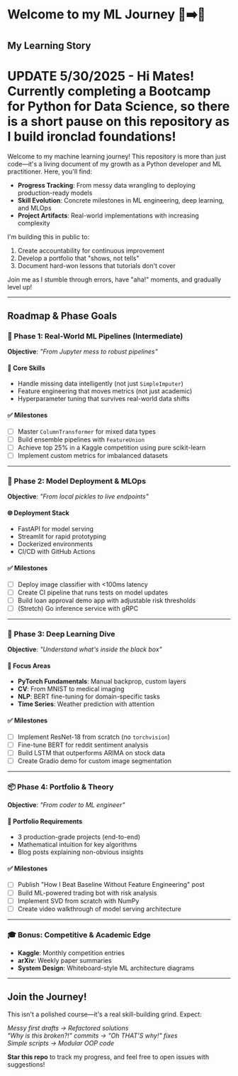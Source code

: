 # Welcome to my ML Journey 🌱➡️🌲

## My Learning Story

# UPDATE 5/30/2025 - Hi Mates! Currently completing a Bootcamp for Python for Data Science, so there is a short pause on this repository as I build ironclad foundations!

Welcome to my machine learning journey! This repository is more than just code—it's a living document of my growth as a Python developer and ML practitioner. Here, you'll find:

- **Progress Tracking**: From messy data wrangling to deploying production-ready models
- **Skill Evolution**: Concrete milestones in ML engineering, deep learning, and MLOps
- **Project Artifacts**: Real-world implementations with increasing complexity

I'm building this in public to:
1. Create accountability for continuous improvement
2. Develop a portfolio that "shows, not tells" 
3. Document hard-won lessons that tutorials don't cover

Join me as I stumble through errors, have "aha!" moments, and gradually level up! 

---

## Roadmap & Phase Goals

### 🔁 Phase 1: Real-World ML Pipelines (Intermediate)
**Objective**: *"From Jupyter mess to robust pipelines"*

#### 🧱 Core Skills
- Handle missing data intelligently (not just `SimpleImputer`)
- Feature engineering that moves metrics (not just academic)
- Hyperparameter tuning that survives real-world data shifts

#### ✅ Milestones
- [ ] Master `ColumnTransformer` for mixed data types
- [ ] Build ensemble pipelines with `FeatureUnion`
- [ ] Achieve top 25% in a Kaggle competition using pure scikit-learn
- [ ] Implement custom metrics for imbalanced datasets

---

### 🚀 Phase 2: Model Deployment & MLOps
**Objective**: *"From local pickles to live endpoints"*

#### 🌐 Deployment Stack
- FastAPI for model serving
- Streamlit for rapid prototyping
- Dockerized environments
- CI/CD with GitHub Actions

#### ✅ Milestones
- [ ] Deploy image classifier with <100ms latency
- [ ] Create CI pipeline that runs tests on model updates
- [ ] Build loan approval demo app with adjustable risk thresholds
- [ ] (Stretch) Go inference service with gRPC

---

### 🧠 Phase 3: Deep Learning Dive
**Objective**: *"Understand what's inside the black box"*

#### 🤖 Focus Areas
- **PyTorch Fundamentals**: Manual backprop, custom layers
- **CV**: From MNIST to medical imaging
- **NLP**: BERT fine-tuning for domain-specific tasks
- **Time Series**: Weather prediction with attention

#### ✅ Milestones
- [ ] Implement ResNet-18 from scratch (no `torchvision`)
- [ ] Fine-tune BERT for reddit sentiment analysis
- [ ] Build LSTM that outperforms ARIMA on stock data
- [ ] Create Gradio demo for custom image segmentation

---

### 📦 Phase 4: Portfolio & Theory
**Objective**: *"From coder to ML engineer"*

#### 🧳 Portfolio Requirements
- 3 production-grade projects (end-to-end)
- Mathematical intuition for key algorithms
- Blog posts explaining non-obvious insights

#### ✅ Milestones
- [ ] Publish "How I Beat Baseline Without Feature Engineering" post
- [ ] Build ML-powered trading bot with risk analysis
- [ ] Implement SVD from scratch with NumPy
- [ ] Create video walkthrough of model serving architecture

---

### 🎓 Bonus: Competitive & Academic Edge
- **Kaggle**: Monthly competition entries
- **arXiv**: Weekly paper summaries
- **System Design**: Whiteboard-style ML architecture diagrams

---


## Join the Journey!

This isn't a polished course—it's a real skill-building grind. Expect:

*Messy first drafts → Refactored solutions*  
*"Why is this broken?!" commits → "Oh THAT'S why!" fixes*  
*Simple scripts → Modular OOP code*

**Star this repo** to track my progress, and feel free to open issues with suggestions!
